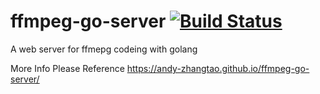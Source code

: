 # ffmpeg-go-server [![Build Status](https://travis-ci.org/andy-zhangtao/ffmpeg-go-server.svg?branch=master)](https://travis-ci.org/andy-zhangtao/ffmpeg-go-server)
A web server for ffmepg codeing with golang

More Info Please Reference https://andy-zhangtao.github.io/ffmpeg-go-server/ 